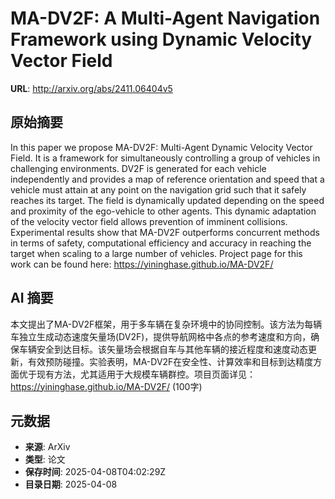 # MA-DV2F: A Multi-Agent Navigation Framework using Dynamic Velocity Vector Field

**URL**: http://arxiv.org/abs/2411.06404v5

## 原始摘要

In this paper we propose MA-DV2F: Multi-Agent Dynamic Velocity Vector Field.
It is a framework for simultaneously controlling a group of vehicles in
challenging environments. DV2F is generated for each vehicle independently and
provides a map of reference orientation and speed that a vehicle must attain at
any point on the navigation grid such that it safely reaches its target. The
field is dynamically updated depending on the speed and proximity of the
ego-vehicle to other agents. This dynamic adaptation of the velocity vector
field allows prevention of imminent collisions. Experimental results show that
MA-DV2F outperforms concurrent methods in terms of safety, computational
efficiency and accuracy in reaching the target when scaling to a large number
of vehicles. Project page for this work can be found here:
https://yininghase.github.io/MA-DV2F/


## AI 摘要

本文提出了MA-DV2F框架，用于多车辆在复杂环境中的协同控制。该方法为每辆车独立生成动态速度矢量场(DV2F)，提供导航网格中各点的参考速度和方向，确保车辆安全到达目标。该矢量场会根据自车与其他车辆的接近程度和速度动态更新，有效预防碰撞。实验表明，MA-DV2F在安全性、计算效率和目标到达精度方面优于现有方法，尤其适用于大规模车辆群控。项目页面详见：https://yininghase.github.io/MA-DV2F/ (100字)

## 元数据

- **来源**: ArXiv
- **类型**: 论文
- **保存时间**: 2025-04-08T04:02:29Z
- **目录日期**: 2025-04-08
